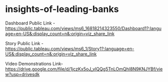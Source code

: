 # insights-of-leading-banks


Dashboard Public Link - https://public.tableau.com/views/ms6_16818214323550/Dashboard1?:language=en-US&:display_count=n&:origin=viz_share_link

Story Public Link - https://public.tableau.com/views/ms6_1/Story1?:language=en-US&:display_count=n&:origin=viz_share_link

Video Demonstrations Link- https://drive.google.com/file/d/1jczKx5oJ_vlQQg5TnLOmQhl8N9KNJYBf/view?usp=drivesdk
